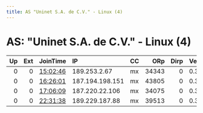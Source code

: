 ```yaml
---
title: AS "Uninet S.A. de C.V." - Linux (4)
---
```


# AS: "Uninet S.A. de C.V." - Linux (4)

|   Up |   Ext | JoinTime                                                                                            | IP              | CC   |   ORp |   Dirp | Version   | Contact   | Nickname   |   eFamMembers |
|-----:|------:|:----------------------------------------------------------------------------------------------------|:----------------|:-----|------:|-------:|:----------|:----------|:-----------|--------------:|
|    0 |     0 | [15:02:46](https://metrics.torproject.org/rs.html#details/B34E2223830108006EC7F0EED4715BE9B2761D15) | 189.253.2.67    | mx   | 34343 |      0 | 0.3.4.10  | None      | snap269    |             1 |
|    0 |     0 | [16:26:01](https://metrics.torproject.org/rs.html#details/B00BEDA9C93B76FC1D26CEA3F42BCB9ABEED0536) | 187.194.198.151 | mx   | 43805 |      0 | 0.3.4.10  | None      | snap269    |             1 |
|    0 |     0 | [17:06:09](https://metrics.torproject.org/rs.html#details/2F8990F0AB623A1161C205D3B46F2707FE4D9A07) | 187.220.22.106  | mx   | 34075 |      0 | 0.3.4.10  | None      | snap270    |             1 |
|    0 |     0 | [22:31:38](https://metrics.torproject.org/rs.html#details/FD769E4F4CCE7A826A2AAF7D612D6A17AB292365) | 189.229.187.88  | mx   | 39513 |      0 | 0.3.4.10  | None      | snap269    |             1 |
